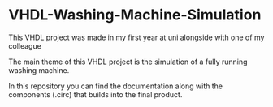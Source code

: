 # VHDL-Washing-Machine-Simulation
This VHDL project was made in my first year at uni alongside with one of my colleague

The main theme of this VHDL project is the simulation of a fully running washing machine.

In this repository you can find the documentation along with the components (.circ) that builds into the final product.
